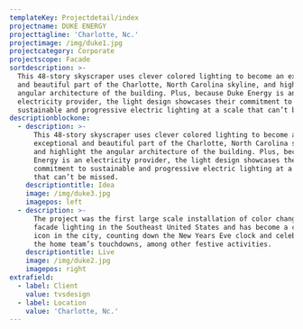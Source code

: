 ```yaml
---
templateKey: Projectdetail/index
projectname: DUKE ENERGY
projecttagline: 'Charlotte, Nc.'
projectimage: /img/duke1.jpg
projectcategory: Corporate
projectscope: Facade
sortdescription: >-
  This 48-story skyscraper uses clever colored lighting to become an exceptional
  and beautiful part of the Charlotte, North Carolina skyline, and highlight the
  angular architecture of the building. Plus, because Duke Energy is an
  electricity provider, the light design showcases their commitment to
  sustainable and progressive electric lighting at a scale that can’t be missed.
descriptionblockone:
  - description: >-
      This 48-story skyscraper uses clever colored lighting to become an
      exceptional and beautiful part of the Charlotte, North Carolina skyline,
      and highlight the angular architecture of the building. Plus, because Duke
      Energy is an electricity provider, the light design showcases their
      commitment to sustainable and progressive electric lighting at a scale
      that can’t be missed.
    descriptiontitle: Idea
    image: /img/duke3.jpg
    imagepos: left
  - description: >-
      The project was the first large scale installation of color changing
      facade lighting in the Southeast United States and has become a cultural
      icon in the city, counting down the New Years Eve clock and celebrating
      the home team’s touchdowns, among other festive activities.
    descriptiontitle: Live
    image: /img/duke2.jpg
    imagepos: right
extrafield:
  - label: Client
    value: tvsdesign
  - label: Location
    value: 'Charlotte, Nc.'
---
```


